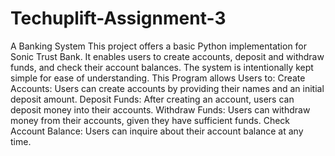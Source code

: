 # Techuplift-Assignment-3
A Banking System
This project offers a basic Python implementation for Sonic Trust Bank.
It enables users to create accounts, deposit and withdraw funds, and check their account balances. 
The system is intentionally kept simple for ease of understanding.
This Program allows Users to:
Create Accounts: Users can create accounts by providing their names and an initial deposit amount.
Deposit Funds: After creating an account, users can deposit money into their accounts.
Withdraw Funds: Users can withdraw money from their accounts, given they have sufficient funds.
Check Account Balance: Users can inquire about their account balance at any time.
